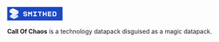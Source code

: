 <!-- HIDE -->
<a href="https://beta.smithed.dev/packs/coc">
  <img src="https://github.com/Smithed-MC/PublicResources/blob/9098edbd8e6462978e64a41d30146c8ca7d96af1/badge.png?raw=true" width="128px"/>
</a>
<br/>
<!-- HIDE END -->

**Call Of Chaos** is a technology datapack disguised as a magic datapack.
